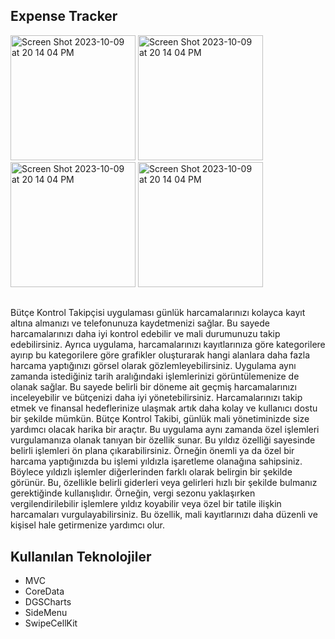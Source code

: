 
## Expense Tracker

<img width="200" alt="Screen Shot 2023-10-09 at 20 14 04 PM" src="https://github.com/Skywalkerkan/ExpenseTracker/assets/117943189/107ef40e-887d-4968-a05e-29e24e4e5fdf">
<img width="200" alt="Screen Shot 2023-10-09 at 20 14 04 PM" src="https://github.com/Skywalkerkan/ExpenseTracker/assets/117943189/840735e5-2ab9-433d-b94a-19578663ff4c">
<img width="200" alt="Screen Shot 2023-10-09 at 20 14 04 PM" src="https://github.com/Skywalkerkan/ExpenseTracker/assets/117943189/2e155910-9b63-44a6-8b5c-02f48760eb74">
<img width="200" alt="Screen Shot 2023-10-09 at 20 14 04 PM" src="https://github.com/Skywalkerkan/ExpenseTracker/assets/117943189/ffb581fb-aa3f-4097-8ce1-37f7f5dd793a">

##

Bütçe Kontrol Takipçisi uygulaması günlük harcamalarınızı kolayca kayıt altına almanızı ve telefonunuza kaydetmenizi sağlar. Bu sayede harcamalarınızı daha iyi kontrol edebilir ve mali durumunuzu takip edebilirsiniz. Ayrıca uygulama, harcamalarınızı kayıtlarınıza göre kategorilere ayırıp bu kategorilere göre grafikler oluşturarak hangi alanlara daha fazla harcama yaptığınızı görsel olarak gözlemleyebilirsiniz. Uygulama aynı zamanda istediğiniz tarih aralığındaki işlemlerinizi görüntülemenize de olanak sağlar. Bu sayede belirli bir döneme ait geçmiş harcamalarınızı inceleyebilir ve bütçenizi daha iyi yönetebilirsiniz. Harcamalarınızı takip etmek ve finansal hedeflerinize ulaşmak artık daha kolay ve kullanıcı dostu bir şekilde mümkün. Bütçe Kontrol Takibi, günlük mali yönetiminizde size yardımcı olacak harika bir araçtır. Bu uygulama aynı zamanda özel işlemleri vurgulamanıza olanak tanıyan bir özellik sunar. Bu yıldız özelliği sayesinde belirli işlemleri ön plana çıkarabilirsiniz. Örneğin önemli ya da özel bir harcama yaptığınızda bu işlemi yıldızla işaretleme olanağına sahipsiniz. Böylece yıldızlı işlemler diğerlerinden farklı olarak belirgin bir şekilde görünür. Bu, özellikle belirli giderleri veya gelirleri hızlı bir şekilde bulmanız gerektiğinde kullanışlıdır. Örneğin, vergi sezonu yaklaşırken vergilendirilebilir işlemlere yıldız koyabilir veya özel bir tatile ilişkin harcamaları vurgulayabilirsiniz. Bu özellik, mali kayıtlarınızı daha düzenli ve kişisel hale getirmenize yardımcı olur.


## Kullanılan Teknolojiler
- MVC
- CoreData
- DGSCharts
- SideMenu
- SwipeCellKit
